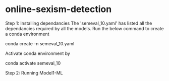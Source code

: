 # online-sexism-detection

Step 1: Installing dependancies
The 'semeval_10.yaml' has listed all the dependancies required by all the models. Run the below command to create a conda environment 

conda create -n semeval_10.yaml

Activate conda environment by

conda activate semeval_10

Step 2: Running Model1-ML
